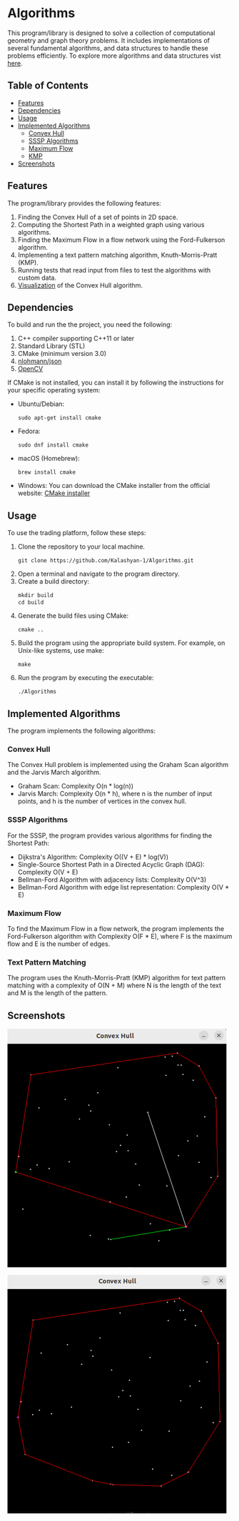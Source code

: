 # Algorithms

This program/library is designed to solve a collection of computational geometry and graph theory problems. It includes implementations of several fundamental algorithms, and data structures to handle these problems efficiently.
To explore more algorithms and data structures vist [here](https://github.com/Kalashyan-1/Data-Structures).

## Table of Contents

- [Features](#features)
- [Dependencies](#dependencies)
- [Usage](#usage)
- [Implemented Algorithms](#algorithms-implemented)
    - [Convex Hull](#convex-Hull)
    - [SSSP Algorithms](#SSSP-Algorithmsl)
    - [Maximum Flow](#maximum-flow)
    - [KMP](#text-pattern-matching)
- [Screenshots](#screenshots)

## Features

The program/library provides the following features:

1. Finding the Convex Hull of a set of points in 2D space.
2. Computing the Shortest Path in a weighted graph using various algorithms.
3. Finding the Maximum Flow in a flow network using the Ford-Fulkerson algorithm.
4. Implementing a text pattern matching algorithm, Knuth-Morris-Pratt (KMP).
5. Running tests that read input from files to test the algorithms with custom data.
6. [Visualization](#screenshots) of the Convex Hull algorithm․

## Dependencies

To build and run the the project, you need the following:

1. C++ compiler supporting C++11 or later
2. Standard Library (STL)
3. CMake (minimum version 3.0)
4. [nlohmann/json](https://github.com/nlohmann/json)
5. [OpenCV](https://github.com/opencv/opencv.git) 

If CMake is not installed, you can install it by following the instructions for your specific operating system:

- Ubuntu/Debian: 
    ```shell
    sudo apt-get install cmake
    ```
- Fedora:
    ```shell
    sudo dnf install cmake
    ```
- macOS (Homebrew): 
    ```shell
    brew install cmake
    ```
- Windows:
You can download the CMake installer from the official website: [CMake installer](https://cmake.org/download/)



## Usage

To use the trading platform, follow these steps:

1. Clone the repository to your local machine.
    ```shell
    git clone https://github.com/Kalashyan-1/Algorithms.git 
    ```
2. Open a terminal and navigate to the program directory.
3. Create a build directory: 
    ```shell
    mkdir build
    cd build
    ```
4. Generate the build files using CMake:
    ```shell
    cmake ..
    ```
5. Build the program using the appropriate build system. For example, on Unix-like systems, use make:
    ```shell
    make
    ```
6. Run the program by executing the executable:
    ```shell
    ./Algorithms
    ```



## Implemented Algorithms 

The program implements the following algorithms:

### Convex Hull

The Convex Hull problem is implemented using the Graham Scan algorithm and the Jarvis March algorithm.

- Graham Scan: Complexity O(n * log(n))
- Jarvis March: Complexity O(n * h), where n is the number of input points, and h is the number of vertices in the convex hull.

### SSSP Algorithms

For the SSSP, the program provides various algorithms for finding the Shortest Path:

- Dijkstra's Algorithm: Complexity O((V + E) * log(V))
- Single-Source Shortest Path in a Directed Acyclic Graph (DAG): Complexity O(V + E)
- Bellman-Ford Algorithm with adjacency lists: Complexity O(V^3)
- Bellman-Ford Algorithm with edge list representation: Complexity O(V * E)



### Maximum Flow

To find the Maximum Flow in a flow network, the program implements the Ford-Fulkerson algorithm with Complexity O(F * E), where F is the maximum flow and E is the number of edges.



### Text Pattern Matching

The program uses the Knuth-Morris-Pratt (KMP) algorithm for text pattern matching with a complexity of O(N + M) where N is the length of the text and M is the length of the pattern.







## Screenshots

![Screenshot 1](src/Screenshots/Screenshot1.png)


![Screenshot 1](src/Screenshots/Screenshot2.png)

